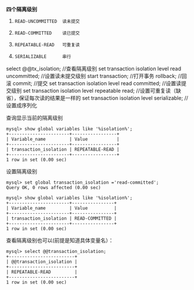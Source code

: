 **四个隔离级别**

1. ```bash
   READ-UNCOMMITTED  读未提交
   ```

   

2. ```bash
   READ-COMMITTED    读已提交
   ```

   

3. ```bash
   REPEATABLE-READ   可重复读
   ```

   

4. ```bash
   SERIALIZABLE      串行
   ```



select @@tx_isolation; //查看隔离级别
set transaction isolation level read uncommitted; //设置读未提交级别
start transaction; //打开事务
rollback; //回滚
commit; //提交
set transaction isolation level read committed; //设置读提交级别
set transaction isolation level repeatable read; //设置可重复读（缺省），保证每次读的结果是一样的
set transaction isolation level serializable; //设置成序列化



查询显示当前的隔离级别

```
mysql> show global variables like '%isolation%';
+-----------------------+-----------------+
| Variable_name         | Value           |
+-----------------------+-----------------+
| transaction_isolation | REPEATABLE-READ |
+-----------------------+-----------------+
1 row in set (0.00 sec)

```

设置隔离级别

```
mysql> set global transaction_isolation ='read-committed';
Query OK, 0 rows affected (0.00 sec)

mysql> show global variables like '%isolation%';
+-----------------------+----------------+
| Variable_name         | Value          |
+-----------------------+----------------+
| transaction_isolation | READ-COMMITTED |
+-----------------------+----------------+
1 row in set (0.00 sec)

```

查看隔离级别也可以(前提是知道具体变量名）：

```
mysql> select @@transaction_isolation;
+-------------------------+
| @@transaction_isolation |
+-------------------------+
| REPEATABLE-READ         |
+-------------------------+
1 row in set (0.00 sec)
```